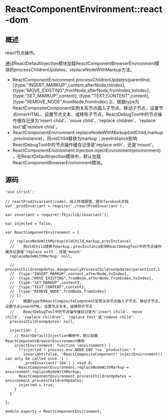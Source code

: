 # ReactComponentEnvironment::react-dom

## 概述

react节点操作。

通过ReactDefaultInjection模块加载ReactComponentBrowserEnvironment模块的processChildrenUpdates、replaceNodeWithMarkup方法。

* ReactComponentEnvironment.processChildrenUpdates(parentInst,[{type:"INSERT_MARKUP",content,afterNode,toIndex}, {type:"MOVE_EXISTING",fromNode,afterNode,fromIndex,toIndex}, {type:"SET_MARKUP",content}, {type:"TEXT_CONTENT",content}, {type:"REMOVE_NODE",fromNode,fromIndex} ])，根据type为ReactCompositeComponent实例关系节点插入子节点、移动子节点、设置节点innerHTML、设置节点文本、或移除子节点。ReactDebugTool中的节点操作缓存记录为'insert child'、'move child'、'replace children'、'replace text'或'remove child'。
* ReactComponentEnvironment.replaceNodeWithMarkup(oldChild,markup,prevInstance)，将oldChild替换为markup；prevInstance影响ReactDebugTool中的节点操作缓存记录是'replace with'、还是'mount'。
* ReactComponentEnvironment.injection.injectEnvironment(environment)，在ReactDefaultInjection模块中，默认加载ReactComponentBrowserEnvironment模块。

## 源码

    'use strict';
    
    // reactProdInvariant(code)，线上环境报错，提示facebook文档
    var _prodInvariant = require('./reactProdInvariant');
    
    var invariant = require('fbjs/lib/invariant');
    
    var injected = false;
    
    var ReactComponentEnvironment = {
    
      // replaceNodeWithMarkup(oldChild,markup,prevInstance)
      //    将oldChild替换为markup；prevInstance影响ReactDebugTool中的节点操作缓存记录是'replace with'、还是'mount'
      replaceNodeWithMarkup: null,
    
      // processChildrenUpdates.dangerouslyProcessChildrenUpdates(parentInst,[
      //  {type:"INSERT_MARKUP",content,afterNode,toIndex}, 
      //  {type:"MOVE_EXISTING",fromNode,afterNode,fromIndex,toIndex}, 
      //  {type:"SET_MARKUP",content}, 
      //  {type:"TEXT_CONTENT",content}, 
      //  {type:"REMOVE_NODE",fromNode,fromIndex} 
      // ])
      //    根据type为ReactCompositeComponent实例关系节点插入子节点、移动子节点、设置节点innerHTML、设置节点文本、或移除子节点
      //    ReactDebugTool中的节点操作缓存记录为'insert child'、'move child'、'replace children'、'replace text'或'remove child'
      processChildrenUpdates: null,
    
      injection: {
        // ReactDefaultInjection模块中，默认加载ReactComponentBrowserEnvironment模块
        injectEnvironment: function (environment) {
          !!injected ? process.env.NODE_ENV !== 'production' ? 
            invariant(false, 'ReactCompositeComponent: injectEnvironment() can only be called once.') : 
            _prodInvariant('104') : void 0;
          ReactComponentEnvironment.replaceNodeWithMarkup = environment.replaceNodeWithMarkup;
          ReactComponentEnvironment.processChildrenUpdates = environment.processChildrenUpdates;
          injected = true;
        }
      }
    
    };
    
    module.exports = ReactComponentEnvironment;
